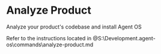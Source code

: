 # Analyze Product

Analyze your product's codebase and install Agent OS

Refer to the instructions located in @S:\Development\.agent-os\commands\analyze-product.md
